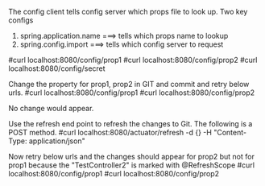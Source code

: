 The config client tells config server which props file to look up.
Two key configs
1. spring.application.name ===> tells which props name to lookup
2. spring.config.import ===> tells which config server to request

#curl localhost:8080/config/prop1
#curl localhost:8080/config/prop2
#curl localhost:8080/config/secret

Change the property for prop1, prop2 in GIT and commit and retry below urls.
#curl localhost:8080/config/prop1
#curl localhost:8080/config/prop2

No change would appear.

Use the refresh end point to refresh the changes to Git. The following is a POST method.
#curl localhost:8080/actuator/refresh -d {} -H "Content-Type: application/json"


Now retry below urls and the changes should appear for prop2 but not for prop1 because the "TestController2" is marked with @RefreshScope
#curl localhost:8080/config/prop1
#curl localhost:8080/config/prop2

